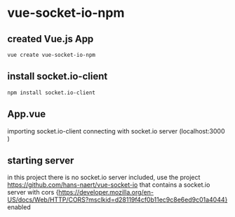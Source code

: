 # vue-socket-io-npm

## created Vue.js App
`vue create vue-socket-io-npm`

## install socket.io-client
`npm install socket.io-client`

## App.vue
importing socket.io-client
connecting with socket.io server (localhost:3000 )

## starting server
in this project there is no socket.io server included, use the project https://github.com/hans-naert/vue-socket-io that contains a socket.io server with cors {https://developer.mozilla.org/en-US/docs/Web/HTTP/CORS?msclkid=d28119f4cf0b11ec9c8e6ed9c01a4044} enabled
